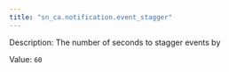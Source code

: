 ```yaml
---
title: "sn_ca.notification.event_stagger"
---
```


Description: The number of seconds to stagger events by

Value: `60`